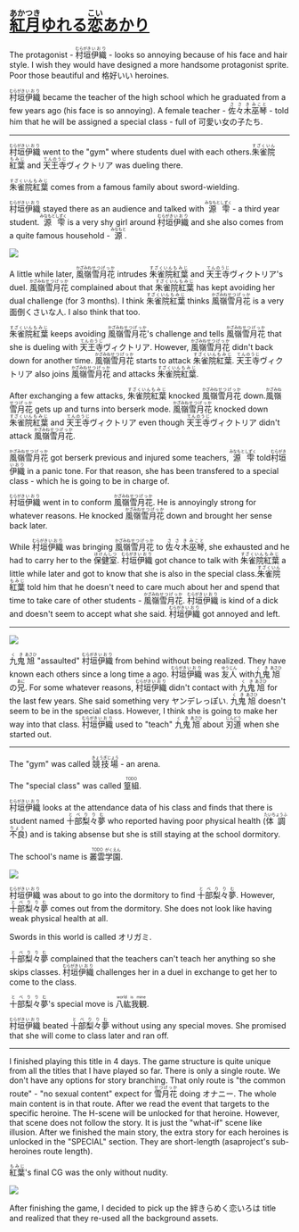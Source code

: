 # [<ruby>紅月<rt>あかつき</rt>ゆれる<rt></rt>恋<rt>こい</rt>あかり</ruby>](https://crystalia.amusecraft.com/yureaka/index.html)

The protagonist - <ruby>村垣<rt>むらがき</rt>伊織<rt>いおり</rt></ruby> - looks so annoying because of his face and hair style. I wish they would have designed a more handsome protagonist sprite. Poor those beautiful and 格好いい heroines.

<ruby>村垣<rt>むらがき</rt>伊織<rt>いおり</rt></ruby> became the teacher of the high school which he graduated from a few years ago (his face is so annoying). A female teacher - <ruby>佐々木<rt>ささき</rt>巫琴<rt>みこと</rt></ruby> - told him that he will be assigned a special class - full of 可愛い女の子たち.

---

<ruby>村垣<rt>むらがき</rt>伊織<rt>いおり</rt></ruby> went to the "gym" where students duel with each others. <ruby>朱雀院<rt>すざくいん</rt>紅葉<rt>もみじ</rt></ruby> and <ruby>天王寺<rt>てんのうじ</rt>ヴィクトリア</ruby> was dueling there.

<ruby>朱雀院<rt>すざくいん</rt>紅葉<rt>もみじ</rt></ruby> comes from a famous family about sword-wielding.

<ruby>村垣<rt>むらがき</rt>伊織<rt>いおり</rt></ruby> stayed there as an audience and talked with <ruby>源<rt>みなもと</rt>雫<rt>しずく</rt></ruby> - a third year student. <ruby>源<rt>みなもと</rt>雫<rt>しずく</rt></ruby> is a very shy girl around <ruby>村垣<rt>むらがき</rt>伊織<rt>いおり</rt></ruby> and she also comes from a quite famous household - <ruby>源<rt>みなもと</rt></ruby>.

![](https://i.imgur.com/raP6zA8.png)

A little while later, <ruby>風嶺<rt>かざみね</rt>雪月花<rt>せつげっか</rt></ruby> intrudes <ruby>朱雀院<rt>すざくいん</rt>紅葉<rt>もみじ</rt></ruby> and <ruby>天王寺<rt>てんのうじ</rt>ヴィクトリア</ruby>'s duel. <ruby>風嶺<rt>かざみね</rt>雪月花<rt>せつげっか</rt></ruby> complained about that <ruby>朱雀院<rt>すざくいん</rt>紅葉<rt>もみじ</rt></ruby> has kept avoiding her dual challenge (for 3 months). I think <ruby>朱雀院<rt>すざくいん</rt>紅葉<rt>もみじ</rt></ruby> thinks <ruby>風嶺<rt>かざみね</rt>雪月花<rt>せつげっか</rt></ruby> is a very 面倒くさいな人. I also think that too.

<ruby>朱雀院<rt>すざくいん</rt>紅葉<rt>もみじ</rt></ruby> keeps avoiding <ruby>風嶺<rt>かざみね</rt>雪月花<rt>せつげっか</rt></ruby>'s challenge and tells <ruby>風嶺<rt>かざみね</rt>雪月花<rt>せつげっか</rt></ruby> that she is dueling with <ruby>天王寺<rt>てんのうじ</rt>ヴィクトリア</ruby>. However, <ruby>風嶺<rt>かざみね</rt>雪月花<rt>せつげっか</rt></ruby> didn't back down for another time. <ruby>風嶺<rt>かざみね</rt>雪月花<rt>せつげっか</rt></ruby> starts to attack <ruby>朱雀院<rt>すざくいん</rt>紅葉<rt>もみじ</rt></ruby>. <ruby>天王寺<rt>てんのうじ</rt>ヴィクトリア</ruby> also joins <ruby>風嶺<rt>かざみね</rt>雪月花<rt>せつげっか</rt></ruby> and attacks <ruby>朱雀院<rt>すざくいん</rt>紅葉<rt>もみじ</rt></ruby>.

After exchanging a few attacks, <ruby>朱雀院<rt>すざくいん</rt>紅葉<rt>もみじ</rt></ruby> knocked <ruby>風嶺<rt>かざみね</rt>雪月花<rt>せつげっか</rt></ruby> down. <ruby>風嶺<rt>かざみね</rt>雪月花<rt>せつげっか</rt></ruby> gets up and turns into berserk mode. <ruby>風嶺<rt>かざみね</rt>雪月花<rt>せつげっか</rt></ruby> knocked down <ruby>朱雀院<rt>すざくいん</rt>紅葉<rt>もみじ</rt></ruby> and <ruby>天王寺<rt>てんのうじ</rt>ヴィクトリア</ruby> even though <ruby>天王寺<rt>てんのうじ</rt>ヴィクトリア</ruby> didn't attack <ruby>風嶺<rt>かざみね</rt>雪月花<rt>せつげっか</rt></ruby>.

<ruby>風嶺<rt>かざみね</rt>雪月花<rt>せつげっか</rt></ruby> got berserk previous and injured some teachers, <ruby>源<rt>みなもと</rt>雫<rt>しずく</rt></ruby> told <ruby>村垣<rt>むらがき</rt>伊織<rt>いおり</rt></ruby> in a panic tone. For that reason, she has been transfered to a special class - which he is going to be in charge of.

<ruby>村垣<rt>むらがき</rt>伊織<rt>いおり</rt></ruby> went in to conform <ruby>風嶺<rt>かざみね</rt>雪月花<rt>せつげっか</rt></ruby>. He is annoyingly strong for whatever reasons. He knocked <ruby>風嶺<rt>かざみね</rt>雪月花<rt>せつげっか</rt></ruby> down and brought her sense back later.

While <ruby>村垣<rt>むらがき</rt>伊織<rt>いおり</rt></ruby> was bringing <ruby>風嶺<rt>かざみね</rt>雪月花<rt>せつげっか</rt></ruby> to <ruby>佐々木<rt>ささき</rt>巫琴<rt>みこと</rt></ruby>, she exhausted and he had to carry her to the <ruby>保健室<rt>ほけんしつ</rt></ruby>. <ruby>村垣<rt>むらがき</rt>伊織<rt>いおり</rt></ruby> got chance to talk with <ruby>朱雀院<rt>すざくいん</rt>紅葉<rt>もみじ</rt></ruby> a little while later and got to know that she is also in the special class. <ruby>朱雀院<rt>すざくいん</rt>紅葉<rt>もみじ</rt></ruby> told him that he doesn't need to care much about her and spend that time to take care of other students - <ruby>風嶺<rt>かざみね</rt>雪月花<rt>せつげっか</rt></ruby>. <ruby>村垣<rt>むらがき</rt>伊織<rt>いおり</rt></ruby> is kind of a dick and doesn't seem to accept what she said. <ruby>村垣<rt>むらがき</rt>伊織<rt>いおり</rt></ruby> got annoyed and left.

---

![](https://i.imgur.com/smCW9xG.png)

<ruby>九鬼<rt>くき</rt>旭<rt>あさひ</rt></ruby> "assaulted" <ruby>村垣<rt>むらがき</rt>伊織<rt>いおり</rt></ruby> from behind without being realized. They have known each others since a long time a ago. <ruby>村垣<rt>むらがき</rt>伊織<rt>いおり</rt></ruby> was <ruby>友人<rt>ゆうじん</rt></ruby> with <ruby>九鬼<rt>くき</rt>旭<rt>あさひ</rt>の<rt></rt>兄<rt>あに</rt></ruby>. For some whatever reasons, <ruby>村垣<rt>むらがき</rt>伊織<rt>いおり</rt></ruby> didn't contact with <ruby>九鬼<rt>くき</rt>旭<rt>あさひ</rt></ruby> for the last few years. She said something very ヤンデレっぽい. <ruby>九鬼<rt>くき</rt>旭<rt>あさひ</rt></ruby> doesn't seem to be in the special class. However, I think she is going to make her way into that class. <ruby>村垣<rt>むらがき</rt>伊織<rt>いおり</rt></ruby> used to "teach" <ruby>九鬼<rt>くき</rt>旭<rt>あさひ</rt></ruby> about <ruby>刃道<rt>じんどう</rt></ruby> when she started out.

---

The "gym" was called <ruby>競技場<rt>きょうぎじょう</rt></ruby> - an arena.

The "special class" was called <ruby>篁組<rt>TODO</rt></ruby>.

<ruby>村垣<rt>むらがき</rt>伊織<rt>いおり</rt></ruby> looks at the attendance data of his class and finds that there is student named <ruby>十部<rt>とべ</rt>梨々夢<rt>りりむ</rt></ruby> who reported having poor physical health (<ruby>体調不良<rt>たいちょうふりょう</rt></ruby>) and is taking absense but she is still staying at the school dormitory.

The school's name is <ruby>叢雲<rt>TODO</rt>学園<rt>がくえん</rt></ruby>.

![](https://i.imgur.com/3yY7uf1.png)

<ruby>村垣<rt>むらがき</rt>伊織<rt>いおり</rt></ruby> was about to go into the dormitory to find <ruby>十部<rt>とべ</rt>梨々夢<rt>りりむ</rt></ruby>. However, <ruby>十部<rt>とべ</rt>梨々夢<rt>りりむ</rt></ruby> comes out from the dormitory. She does not look like having weak physical health at all.

Swords in this world is called オリガミ.

<ruby>十部<rt>とべ</rt>梨々夢<rt>りりむ</rt></ruby> complained that the teachers can't teach her anything so she skips classes. <ruby>村垣<rt>むらがき</rt>伊織<rt>いおり</rt></ruby> challenges her in a duel in exchange to get her to come to the class.

<ruby>十部<rt>とべ</rt>梨々夢<rt>りりむ</rt></ruby>'s special move is <ruby>八紘我観<rt>world is mine</rt></ruby>.

<ruby>村垣<rt>むらがき</rt>伊織<rt>いおり</rt></ruby> beated <ruby>十部<rt>とべ</rt>梨々夢<rt>りりむ</rt></ruby> without using any special moves. She promised that she will come to class later and ran off.

---

I finished playing this title in 4 days. The game structure is quite unique from all the titles that I have played so far. There is only a single route. We don't have any options for story branching. That only route is "the common route" - "no sexual content" expect for <ruby>雪月花<rt>せつげっか</rt></ruby> doing オナニー. The whole main content is in that route. After we read the event that targets to the specific heroine. The H-scene will be unlocked for that heroine. However, that scene does not follow the story. It is just the "what-if" scene like illusion. After we finished the main story, the extra story for each heroines is unlocked in the "SPECIAL" section. They are short-length (asaproject's sub-heroines route length).

<ruby>紅葉<rt>もみじ</rt></ruby>'s final CG was the only without nudity.

![](https://i.imgur.com/oQt9s5t.png)

After finishing the game, I decided to pick up the 絆きらめく恋いろは title and realized that they re-used all the background assets.
